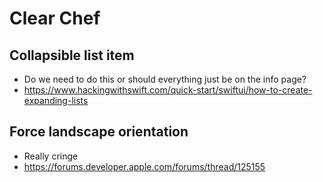 #  Clear Chef

## Collapsible list item

* Do we need to do this or should everything just be on the info page?
* https://www.hackingwithswift.com/quick-start/swiftui/how-to-create-expanding-lists

## Force landscape orientation

* Really cringe
* https://forums.developer.apple.com/forums/thread/125155
